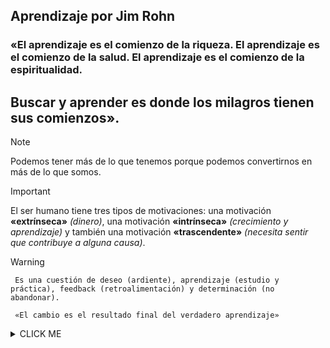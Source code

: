 ## Aprendizaje por Jim Rohn
### «El **aprendizaje** es el comienzo de la **riqueza**. El **aprendizaje** es el comienzo de la **salud**. El **aprendizaje** es el comienzo de la **espiritualidad**.
## Buscar y aprender es donde los milagros tienen sus comienzos».

>[!NOTE] 
>
>Podemos tener más de lo que tenemos porque podemos convertirnos en más de lo que somos.

>[!IMPORTANT]
>
>El ser humano tiene tres tipos de motivaciones: una motivación **«extrínseca»** *(dinero)*, una motivación **«intrínseca»** *(crecimiento y aprendizaje)* y también una motivación **«trascendente»** *(necesita sentir que contribuye a alguna causa)*.
> 

>[!WARNING]
>
>  `` 
>   Es una cuestión de deseo (ardiente), aprendizaje (estudio y práctica), feedback (retroalimentación) y determinación (no abandonar). 
> ``
>
>  ``` 
>   «El cambio es el resultado final del verdadero aprendizaje» 
>  ```


<details><summary>CLICK ME</summary>
<p>

#### We can hide anything, even code!

```javascript
   console.log ("Hello World")
```

</p>
</details>
